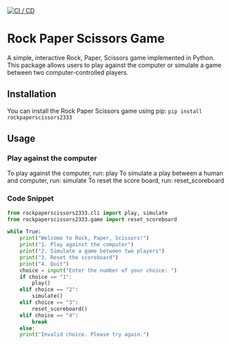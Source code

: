 [![CI / CD](https://github.com/software-students-spring2024/pysong/actions/workflows/build.yaml/badge.svg)](https://github.com/software-students-spring2024/pysong/actions/workflows/build.yaml)
# Rock Paper Scissors Game

A simple, interactive Rock, Paper, Scissors game implemented in Python. This package allows users to play against the computer or simulate a game between two computer-controlled players.

## Installation

You can install the Rock Paper Scissors game using pip:
```pip install rockpaperscissors2333```

## Usage

### Play against the computer
To play against the computer, run: play
To simulate a play between a human and computer, run: simulate
To reset the score board, run: reset_scoreboard

### Code Snippet
```python
from rockpaperscissors2333.cli import play, simulate
from rockpaperscissors2333.game import reset_scoreboard

while True:
    print("Welcome to Rock, Paper, Scissors!")
    print("1. Play against the computer")
    print("2. Simulate a game between two players")
    print("3. Reset the scoreboard")
    print("4. Quit")
    choice = input("Enter the number of your choice: ")
    if choice == "1":
        play()
    elif choice == "2":
        simulate()
    elif choice == "3":
        reset_scoreboard()
    elif choice == "4":
        break
    else:
    print("Invalid choice. Please try again.")
```


